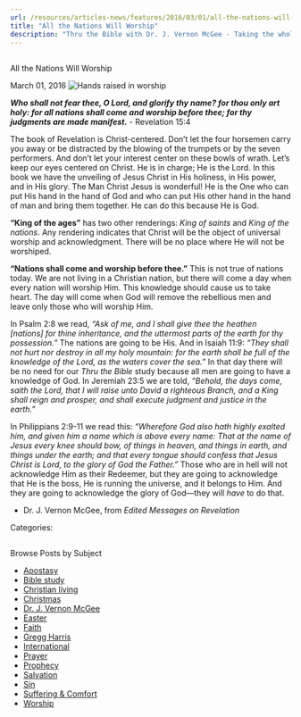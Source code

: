 ```yaml
---
url: /resources/articles-news/features/2016/03/01/all-the-nations-will-worship
title: "All the Nations Will Worship"
description: "Thru the Bible with Dr. J. Vernon McGee - Taking the whole Word to the whole world"
---
```







## 
 All the Nations Will Worship


March 01, 2016
![Hands raised in worship](https://www.ttb.org/images/default-source/Features-and-News/hands-raised-in-worship.jpg?sfvrsn=4f0a1c16_0 "Hands raised in worship")




***Who shall not fear thee, O Lord, and glorify thy name? for thou only art holy: for all nations shall come and worship before thee; for thy judgments are made manifest.*** - Revelation 15:4


The book of Revelation is Christ-centered. Don’t let the four horsemen carry you away or be distracted by the blowing of the trumpets or by the seven performers. And don’t let your interest center on these bowls of wrath. Let’s keep our eyes centered on Christ. He is in charge; He is the Lord. In this book we have the unveiling of Jesus Christ in His holiness, in His power, and in His glory. The Man Christ Jesus is wonderful! He is the One who can put His hand in the hand of God and who can put His other hand in the hand of man and bring them together. He can do this because He is God.


**“King of the ages”** has two other renderings: *King of saints* and *King of the nations*. Any rendering indicates that Christ will be the object of universal worship and acknowledgment. There will be no place where He will not be worshiped.


**“Nations shall come and worship before thee.”** This is not true of nations today. We are not living in a Christian nation, but there will come a day when every nation will worship Him. This knowledge should cause us to take heart. The day will come when God will remove the rebellious men and leave only those who will worship Him.


In Psalm 2:8 we read, *“Ask of me, and I shall give thee the heathen [nations] for thine inheritance, and the uttermost parts of the earth for thy possession.”* The nations are going to be His. And in Isaiah 11:9: *“They shall not hurt nor destroy in all my holy mountain: for the earth shall be full of the knowledge of the Lord, as the waters cover the sea.”* In that day there will be no need for our *Thru the Bible* study because all men are going to have a knowledge of God. In Jeremiah 23:5 we are told, *“Behold, the days come, saith the Lord, that I will raise unto David a righteous Branch, and a King shall reign and prosper, and shall execute judgment and justice in the earth.”*


In Philippians 2:9-11 we read this: *“Wherefore God also hath highly exalted him, and given him a name which is above every name: That at the name of Jesus every knee should bow, of things in heaven, and things in earth, and things under the earth; and that every tongue should confess that Jesus Christ is Lord, to the glory of God the Father.”* Those who are in hell will not acknowledge Him as their Redeemer, but they are going to acknowledge that He is the boss, He is running the universe, and it belongs to Him. And they are going to acknowledge the glory of God—they will *have* to do that.


- Dr. J. Vernon McGee, from *Edited Messages on Revelation*



Categories: 









## 
 Browse Posts by Subject


* [Apostasy](/resources/articles-news/-in-tags/tags/Apostasy)
* [Bible study](/resources/articles-news/-in-tags/tags/Bible-study)
* [Christian living](/resources/articles-news/-in-tags/tags/Christian-living)
* [Christmas](/resources/articles-news/-in-tags/tags/Christmas)
* [Dr. J. Vernon McGee](/resources/articles-news/-in-tags/tags/Dr-J-Vernon-McGee)
* [Easter](/resources/articles-news/-in-tags/tags/easter)
* [Faith](/resources/articles-news/-in-tags/tags/Faith)
* [Gregg Harris](/resources/articles-news/-in-tags/tags/Gregg-Harris)
* [International](/resources/articles-news/-in-tags/tags/International)
* [Prayer](/resources/articles-news/-in-tags/tags/prayer)
* [Prophecy](/resources/articles-news/-in-tags/tags/Prophecy)
* [Salvation](/resources/articles-news/-in-tags/tags/Salvation)
* [Sin](/resources/articles-news/-in-tags/tags/sin)
* [Suffering & Comfort](/resources/articles-news/-in-tags/tags/Suffering-Comfort)
* [Worship](/resources/articles-news/-in-tags/tags/worship)






